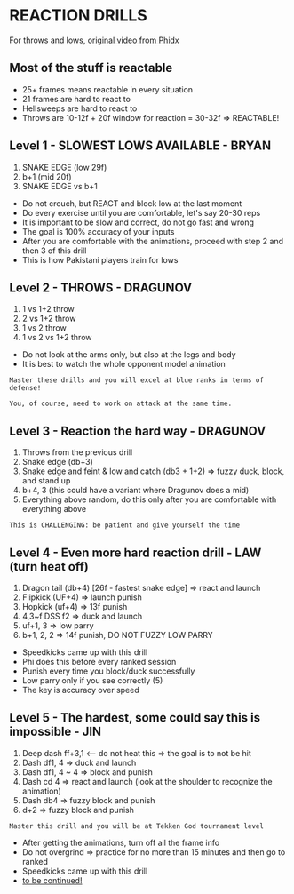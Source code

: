 # REACTION DRILLS

For throws and lows, [original video from Phidx](https://www.youtube.com/watch?v=0N2MtFtRjOY&list=PLeW_6dl3UNQzqlvAxwDAPmLmdFPzzy85a&ab_channel=PhiDX)

## Most of the stuff is reactable

- 25+ frames means reactable in every situation
- 21 frames are hard to react to
- Hellsweeps are hard to react to
- Throws are 10-12f + 20f window for reaction = 30-32f => REACTABLE!

## Level 1 - SLOWEST LOWS AVAILABLE - BRYAN

1. SNAKE EDGE (low 29f)
2. b+1 (mid 20f)
3. SNAKE EDGE vs b+1

- Do not crouch, but REACT and block low at the last moment
- Do every exercise until you are comfortable, let's say 20-30 reps
- It is important to be slow and correct, do not go fast and wrong
- The goal is 100% accuracy of your inputs
- After you are comfortable with the animations, proceed with step 2 and then 3 of this drill
- This is how Pakistani players train for lows

## Level 2 - THROWS - DRAGUNOV

1. 1 vs 1+2 throw
2. 2 vs 1+2 throw
3. 1 vs 2 throw
4. 1 vs 2 vs 1+2 throw

- Do not look at the arms only, but also at the legs and body
- It is best to watch the whole opponent model animation

```
Master these drills and you will excel at blue ranks in terms of defense!

You, of course, need to work on attack at the same time.
```

## Level 3 - Reaction the hard way - DRAGUNOV

1. Throws from the previous drill
2. Snake edge (db+3)
3. Snake edge and feint & low and catch (db3 + 1+2) => fuzzy duck, block, and stand up
4. b+4, 3 (this could have a variant where Dragunov does a mid)
5. Everything above random, do this only after you are comfortable with everything above

```
This is CHALLENGING: be patient and give yourself the time
```

## Level 4 - Even more hard reaction drill - LAW (turn heat off)

1. Dragon tail (db+4) [26f - fastest snake edge] => react and launch
2. Flipkick (UF+4) => launch punish
3. Hopkick (uf+4) => 13f punish
4. 4,3~f DSS f2 => duck and launch
5. uf+1, 3 => low parry
6. b+1, 2, 2 => 14f punish, DO NOT FUZZY LOW PARRY

- Speedkicks came up with this drill
- Phi does this before every ranked session
- Punish every time you block/duck successfully
- Low parry only if you see correctly (5)
- The key is accuracy over speed

## Level 5 - The hardest, some could say this is impossible - JIN

1. Deep dash ff+3,1 <-- do not heat this => the goal is to not be hit
2. Dash df1, 4 => duck and launch
3. Dash df1, 4 ~ 4 => block and punish
4. Dash cd 4 => react and launch (look at the shoulder to recognize the animation)
5. Dash db4 => fuzzy block and punish
6. d+2 => fuzzy block and punish

```
Master this drill and you will be at Tekken God tournament level
```

- After getting the animations, turn off all the frame info
- Do not overgrind => practice for no more than 15 minutes and then go to ranked
- Speedkicks came up with this drill
- [to be continued!](https://youtu.be/0N2MtFtRjOY?si=zZ4g1Sz7EotC75WV&t=1136)
